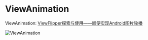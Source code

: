 # ViewAnimation


ViewAnimation: [ViewFlipper探索与使用——顺便实现Android图片轮播](http://www.jianshu.com/p/df24bae5e8c3)

![ViewAnimation](https://github.com/Wing-Li/PracticeDemos/blob/master/ViewAnimation/img/viewanimation.gif)


